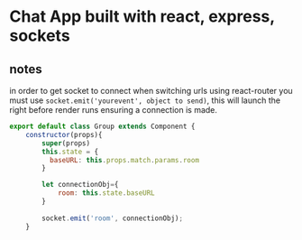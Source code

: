 # Chat App built with react, express, sockets


## notes

in order to get socket to connect when switching urls using react-router you must use `socket.emit('yourevent', object to send)`, this will launch the right before render runs ensuring a connection is made.

```javascript
export default class Group extends Component {
    constructor(props){
        super(props)
        this.state = {
          baseURL: this.props.match.params.room   
        }

        let connectionObj={
            room: this.state.baseURL
        }
        
        socket.emit('room', connectionObj);
    }
        
```